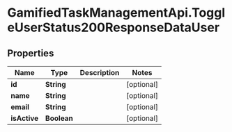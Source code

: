 # GamifiedTaskManagementApi.ToggleUserStatus200ResponseDataUser

## Properties

Name | Type | Description | Notes
------------ | ------------- | ------------- | -------------
**id** | **String** |  | [optional] 
**name** | **String** |  | [optional] 
**email** | **String** |  | [optional] 
**isActive** | **Boolean** |  | [optional] 


